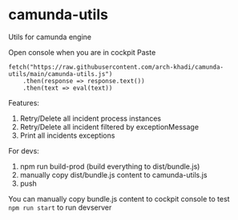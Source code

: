 # camunda-utils
Utils for camunda engine

Open console when you are in cockpit
Paste   
```
fetch("https://raw.githubusercontent.com/arch-khadi/camunda-utils/main/camunda-utils.js")
    .then(response => response.text())
    .then(text => eval(text))
```
Features:   
1. Retry/Delete all incident process instances
2. Retry/Delete all incident filtered by exceptionMessage
3. Print all incidents exceptions

For devs:
1. npm run build-prod (build everything to dist/bundle.js)
2. manually copy dist/bundle.js content to camunda-utils.js
3. push

You can manually copy bundle.js content to cockpit console to test   
`npm run start` to run devserver


